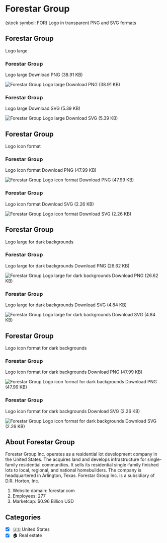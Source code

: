 # Forestar Group
 (stock symbol: FOR) Logo in transparent PNG and SVG formats

## Forestar Group
 Logo large

### Forestar Group
 Logo large Download PNG (38.91 KB)

![Forestar Group
 Logo large Download PNG (38.91 KB)](/img/orig/FOR_BIG-86f5a8a7.png)

### Forestar Group
 Logo large Download SVG (5.39 KB)

![Forestar Group
 Logo large Download SVG (5.39 KB)](/img/orig/FOR_BIG-c78b87d7.svg)

## Forestar Group
 Logo icon format

### Forestar Group
 Logo icon format Download PNG (47.99 KB)

![Forestar Group
 Logo icon format Download PNG (47.99 KB)](/img/orig/FOR-df00ed6a.png)

### Forestar Group
 Logo icon format Download SVG (2.26 KB)

![Forestar Group
 Logo icon format Download SVG (2.26 KB)](/img/orig/FOR-d115b0e1.svg)

## Forestar Group
 Logo large for dark backgrounds

### Forestar Group
 Logo large for dark backgrounds Download PNG (26.62 KB)

![Forestar Group
 Logo large for dark backgrounds Download PNG (26.62 KB)](/img/orig/FOR_BIG.D-3f97bb54.png)

### Forestar Group
 Logo large for dark backgrounds Download SVG (4.84 KB)

![Forestar Group
 Logo large for dark backgrounds Download SVG (4.84 KB)](/img/orig/FOR_BIG.D-a68e8913.svg)

## Forestar Group
 Logo icon format for dark backgrounds

### Forestar Group
 Logo icon format for dark backgrounds Download PNG (47.99 KB)

![Forestar Group
 Logo icon format for dark backgrounds Download PNG (47.99 KB)](/img/orig/FOR.D-ab61e85b.png)

### Forestar Group
 Logo icon format for dark backgrounds Download SVG (2.26 KB)

![Forestar Group
 Logo icon format for dark backgrounds Download SVG (2.26 KB)](/img/orig/FOR.D-1a6d7c4d.svg)

## About Forestar Group


Forestar Group Inc. operates as a residential lot development company in the United States. The acquires land and develops infrastructure for single-family residential communities. It sells its residential single-family finished lots to local, regional, and national homebuilders. The company is headquartered in Arlington, Texas. Forestar Group Inc. is a subsidiary of D.R. Horton, Inc.

1. Website domain: forestar.com
2. Employees: 277
3. Marketcap: $0.96 Billion USD


## Categories
- [x] 🇺🇸 United States
- [x] 🏠 Real estate
